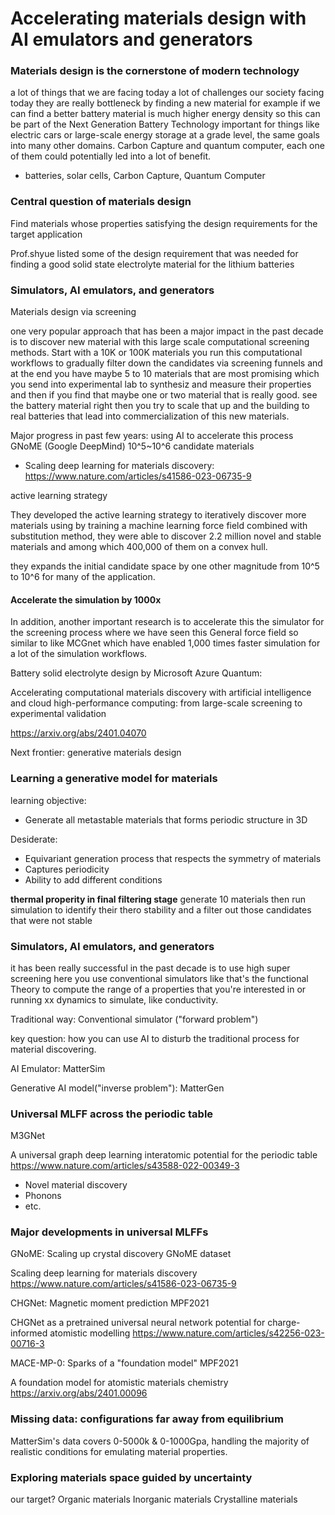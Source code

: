 Accelerating materials design with AI emulators and generators
===========================================================


### Materials design is the cornerstone of modern technology


a lot of things that we are facing today a lot of challenges our society facing today they are really bottleneck by finding a new material for example if we can find a better battery material is much higher energy density so this can be part of the Next Generation Battery Technology important for things like electric cars or large-scale energy storage at a grade level, the same goals into many other domains. Carbon Capture and quantum computer, each one of them could potentially led into a lot of benefit.

- batteries, solar cells, Carbon Capture, Quantum Computer



### Central question of materials design

Find materials whose properties satisfying the design requirements for the target application

Prof.shyue listed some of the design requirement that was needed for finding a good solid state electrolyte material for the lithium batteries 




### Simulators, AI emulators, and generators

Materials design via screening 

one very popular approach that has been a major impact in the past decade is to discover new material with this large scale computational screening methods. 
Start with a 10K or 100K materials you run this computational workflows to gradually filter down the candidates via screening funnels and at the end you have maybe 5 to 10 materials that are most promising which you send into experimental lab to synthesiz and measure their properties and then if you find that maybe one or two material that is really good. see the battery material right then you try to scale that up and the building to real batteries that lead into commercialization of this new materials. 


Major progress in past few years: using AI to accelerate this process
GNoME (Google DeepMind)  10^5~10^6 candidate materials
- Scaling deep learning for materials discovery:
 https://www.nature.com/articles/s41586-023-06735-9

active learning strategy 


They developed the active learning strategy to iteratively discover more materials using by training a machine learning force field combined with substitution method, they were able to discover 2.2 million novel and stable materials and among which 400,000 of them on a convex hull. 


they expands the initial candidate space by one other magnitude from 10^5 to 10^6 for many of the application.



####  Accelerate the simulation by 1000x

In addition, another important research is to accelerate this the simulator for the screening process where we have seen this General force field so similar to like MCGnet which have enabled 1,000 times faster simulation for a lot of the simulation workflows.

Battery solid electrolyte design by Microsoft Azure Quantum:

Accelerating computational materials discovery with artificial intelligence and cloud high-performance computing: from large-scale screening to experimental validation

https://arxiv.org/abs/2401.04070




Next frontier: generative materials design


### Learning a generative model for materials

learning objective:
- Generate all metastable materials that forms periodic structure in 3D

Desiderate:
- Equivariant generation process that respects the symmetry of materials
- Captures periodicity
- Ability to add different conditions



**thermal properity in final filtering stage**
generate 10 materials then run simulation to identify their thero stability and a filter out those candidates that were not stable









### Simulators, AI emulators, and generators

it has been really successful in the past decade is to use high super screening here you use conventional simulators like that's the functional Theory to compute the range of a properties that you're interested in or running xx dynamics to simulate, like conductivity.


Traditional way:  Conventional simulator ("forward problem")

key question: how you can use AI to disturb the traditional process for material discovering.



AI Emulator: MatterSim

Generative AI model("inverse problem"): MatterGen


### Universal MLFF across the periodic table 
M3GNet

A universal graph deep learning interatomic potential for the periodic table
https://www.nature.com/articles/s43588-022-00349-3

- Novel material discovery
- Phonons
- etc.


### Major developments in universal MLFFs

GNoME: Scaling up crystal discovery GNoME dataset

Scaling deep learning for materials discovery
https://www.nature.com/articles/s41586-023-06735-9

CHGNet: Magnetic moment prediction MPF2021

CHGNet as a pretrained universal neural network potential for charge-informed atomistic modelling
https://www.nature.com/articles/s42256-023-00716-3


MACE-MP-0: Sparks of a "foundation model" MPF2021

A foundation model for atomistic materials chemistry
https://arxiv.org/abs/2401.00096


### Missing data: configurations far away from equilibrium


MatterSim's data covers 0-5000k & 0-1000Gpa, handling the majority of realistic conditions for emulating material properties.



### Exploring materials space guided by uncertainty



our target?
Organic materials
Inorganic materials
Crystalline materials













